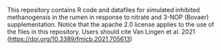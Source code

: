 This repository contains R code and datafiles for simulated inhibited methanogensis in the rumen in response to nitrate and 3-NOP (Bovaer) supplementation. 
Notice that the apache 2.0 license applies to the use of the files in this repository. 
Users should cite Van Lingen et al. 2021 (https://doi.org/10.3389/fmicb.2021.705613)
